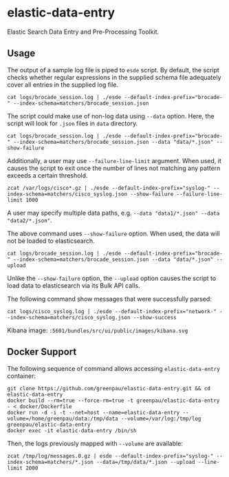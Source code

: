 # elastic-data-entry

Elastic Search Data Entry and Pre-Processing Toolkit.

## Usage

The output of a sample log file is piped to `esde` script. 
By default, the script checks whether regular expressions in
the supplied schema file adequately cover all entries in the
supplied log file.

```
cat logs/brocade_session.log | ./esde --default-index-prefix="brocade-" --index-schema=matchers/brocade_session.json
```

The script could make use of non-log data using `--data` option.
Here, the script will look for `.json` files in `data` directory.

```
cat logs/brocade_session.log | ./esde --default-index-prefix="brocade-" --index-schema=matchers/brocade_session.json --data "data/*.json" --show-failure
```

Additionally, a user may use `--failure-line-limit` argument. When used, it causes the script to exit
once the number of lines not matching any pattern exceeds a certain threshold.

```
zcat /var/logs/cisco*.gz | ./esde --default-index-prefix="syslog-" --index-schema=matchers/cisco_syslog.json --show-failure --failure-line-limit 1000
```

A user may specify multiple data paths, e.g. `--data "data1/*.json" --data "data2/*.json"`.

The above command uses `--show-failure` option. When used, the data will not be loaded to elasticsearch.

```
cat logs/brocade_session.log | ./esde --default-index-prefix="brocade-" --index-schema=matchers/brocade_session.json --data "data/*.json" --upload
```

Unlike the `--show-failure` option, the `--upload` option causes the script to load data to elasticsearch via its Bulk API calls.

The following command show messages that were successfully parsed:

```
cat logs/cisco_syslog.log | ./esde --default-index-prefix="network-" --index-schema=matchers/cisco_syslog.json --show-success
```

Kibana image: `:5601/bundles/src/ui/public/images/kibana.svg`

## Docker Support

The following sequence of command allows accessing `elastic-data-entry` container:

```
git clone https://github.com/greenpau/elastic-data-entry.git && cd elastic-data-entry
docker build --rm=true --force-rm=true -t greenpau/elastic-data-entry - < docker/Dockerfile
docker run -d -i -t --net=host --name=elastic-data-entry --volume=/home/greenpau/data:/tmp/data --volume=/var/log:/tmp/log  greenpau/elastic-data-entry
docker exec -it elastic-data-entry /bin/sh
```

Then, the logs previously mapped with `--volume` are available:

```
zcat /tmp/log/messages.0.gz | esde --default-index-prefix="syslog-" --index-schema=matchers/*.json --data=/tmp/data/*.json --upload --line-limit 2000
```

